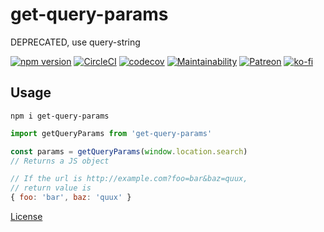 # get-query-params

DEPRECATED, use query-string

[![npm version](https://img.shields.io/npm/v/get-query-params.svg)](https://npm.im/get-query-params) [![CircleCI](https://circleci.com/gh/zacanger/get-query-params.svg?style=svg)](https://circleci.com/gh/zacanger/get-query-params) [![codecov](https://codecov.io/gh/zacanger/get-query-params/branch/master/graph/badge.svg)](https://codecov.io/gh/zacanger/get-query-params) [![Maintainability](https://api.codeclimate.com/v1/badges/081700f7a21958f070df/maintainability)](https://codeclimate.com/github/zacanger/get-query-params/maintainability) [![Patreon](https://img.shields.io/badge/patreon-donate-yellow.svg)](https://www.patreon.com/zacanger) [![ko-fi](https://img.shields.io/badge/donate-KoFi-yellow.svg)](https://ko-fi.com/U7U2110VB)

## Usage

```shell
npm i get-query-params
```

```javascript
import getQueryParams from 'get-query-params'

const params = getQueryParams(window.location.search)
// Returns a JS object

// If the url is http://example.com?foo=bar&baz=quux,
// return value is
{ foo: 'bar', baz: 'quux' }
```

[License](./LICENSE.md)
